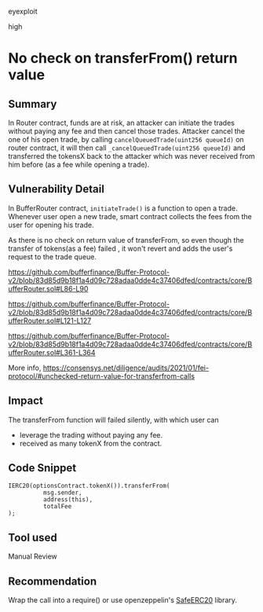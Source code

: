 eyexploit

high

# No check on transferFrom() return value

## Summary
In Router contract, funds are at risk, an attacker can initiate the trades without paying any fee and then cancel those trades. Attacker cancel the one of his open trade, by calling `cancelQueuedTrade(uint256 queueId)` on router contract, it will then call `_cancelQueuedTrade(uint256 queueId)` and transferred the tokensX back to the attacker which was never received from him before (as a fee while opening a trade).

## Vulnerability Detail

In BufferRouter contract, `initiateTrade()` is a function to open a trade. Whenever user open a new trade, smart contract collects the fees from the user for opening his trade. 

As there is no check on return value of transferFrom, so even though the transfer of tokens(as a fee) failed , it won't revert and adds the user's request to the trade queue.

https://github.com/bufferfinance/Buffer-Protocol-v2/blob/83d85d9b18f1a4d09c728adaa0dde4c37406dfed/contracts/core/BufferRouter.sol#L86-L90

https://github.com/bufferfinance/Buffer-Protocol-v2/blob/83d85d9b18f1a4d09c728adaa0dde4c37406dfed/contracts/core/BufferRouter.sol#L121-L127

https://github.com/bufferfinance/Buffer-Protocol-v2/blob/83d85d9b18f1a4d09c728adaa0dde4c37406dfed/contracts/core/BufferRouter.sol#L361-L364

More info, 
https://consensys.net/diligence/audits/2021/01/fei-protocol/#unchecked-return-value-for-transferfrom-calls

## Impact
The transferFrom function will failed silently, with which user can 
 - leverage the trading without paying any fee.
 - received as many tokenX from the contract.
## Code Snippet

```solidity
IERC20(optionsContract.tokenX()).transferFrom(
          msg.sender,
          address(this),
          totalFee
);
```

## Tool used

Manual Review

## Recommendation
Wrap the call into a require() or use openzeppelin's [SafeERC20](https://github.com/OpenZeppelin/openzeppelin-contracts/blob/master/contracts/token/ERC20/utils/SafeERC20.sol) library.
